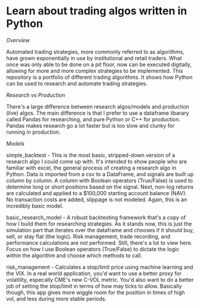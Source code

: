 # Learn about trading algos written in Python

_Overview_

Automated trading strategies, more commonly referred to as algorithms, have grown exponentially in use by institutional and retail traders. What once was only able to be done on a pit floor, now can be executed digitally, allowing for more and more complex strategies to be implemented. This repository is a portfolio of different trading algorithms. It shows how Python can be used to research and automate trading strategies. 

_Research vs Production_

There's a large difference between research algos/models and production (live) algos. The main difference is that I prefer to use a dataframe libarary called Pandas for researching, and pure Python or C++ for production. Pandas makes research go a lot faster but is too slow and clunky for running in production. 

_Models_

simple_backtest - This is the most basic, stripped-down version of a research algo I could come up with. It's intended to show people who are familiar with excel, the general process of creating a research algo in Python. Data is imported from a csv to a DataFrame, and signals are built up column by column. A column with Boolean operators (True/False) is used to determine long or short positions based on the signal. Next, non-log returns are calculated and applied to a $100,000 starting account balance (NAV). No transaction costs are added, slippage is not modeled. Again, this is an incredibly basic model. 

basic_research_model - A robust backtesting framework that's a copy of how I build them for researching strategies. As it stands now, this is just the simulation part that iterates over the dataframe and chooses if it should buy, sell, or stay flat (the logic). Risk management, trade recording, and performance calculations are not performed.  Still, there's a lot to view here. Focus on how I use Boolean operators (True/False) to dictate the logic within the algorithm and choose which methods to call.  

risk_management - Calculates a stop/limit price using machine learning and the VIX. In a real world application, you'd want to use a better proxy for volatility, especally CME's new C-VOL metric. You'd also want to do a better job of setting the stop/limit in terms of how may ticks to allow. Basically though, this app gives more wiggle room for the position in times of high vol, and less during more stable periods. 
